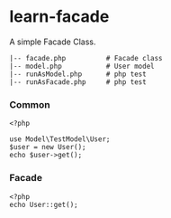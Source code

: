 # learn-facade
A simple Facade Class.

```
|-- facade.php          # Facade class
|-- model.php           # User model
|-- runAsModel.php      # php test
|-- runAsFacade.php     # php test
```

### Common
```
<?php

use Model\TestModel\User;
$user = new User();
echo $user->get();
```

### Facade
```
<?php
echo User::get();
```